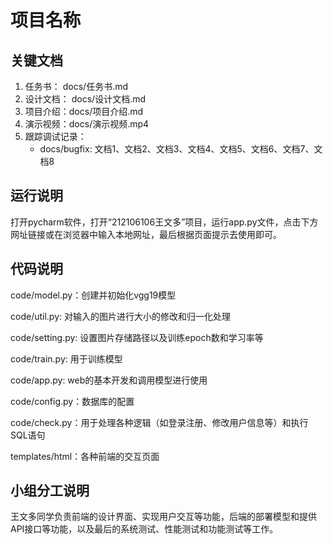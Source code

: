 # 项目名称

## 关键文档

1. 任务书： docs/任务书.md
2. 设计文档： docs/设计文档.md 
3. 项目介绍：docs/项目介绍.md
4. 演示视频：docs/演示视频.mp4
5. 跟踪调试记录：
   * docs/bugfix: 文档1、文档2、文档3、文档4、文档5、文档6、文档7、文档8

## 运行说明

打开pycharm软件，打开“212106106王文多”项目，运行app.py文件，点击下方网址链接或在浏览器中输入本地网址，最后根据页面提示去使用即可。

## 代码说明

code/model.py：创建并初始化vgg19模型

code/util.py: 对输入的图片进行大小的修改和归一化处理

code/setting.py: 设置图片存储路径以及训练epoch数和学习率等

code/train.py: 用于训练模型

code/app.py: web的基本开发和调用模型进行使用

code/config.py：数据库的配置

code/check.py：用于处理各种逻辑（如登录注册、修改用户信息等）和执行SQL语句

templates/html：各种前端的交互页面

## 小组分工说明

王文多同学负责前端的设计界面、实现用户交互等功能，后端的部署模型和提供API接口等功能，以及最后的系统测试、性能测试和功能测试等工作。




